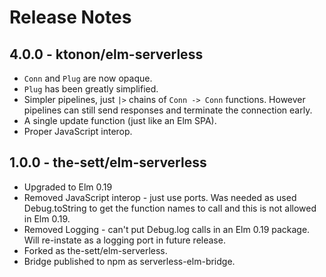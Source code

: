 # Release Notes

## 4.0.0 - ktonon/elm-serverless

* `Conn` and `Plug` are now opaque.
* `Plug` has been greatly simplified.
* Simpler pipelines, just `|>` chains of `Conn -> Conn` functions. However pipelines can still send responses and terminate the connection early.
* A single update function (just like an Elm SPA).
* Proper JavaScript interop.

## 1.0.0 - the-sett/elm-serverless

* Upgraded to Elm 0.19
* Removed JavaScript interop - just use ports. Was needed as used Debug.toString to get the function names to call
and this is not allowed in Elm 0.19.
* Removed Logging - can't put Debug.log calls in an Elm 0.19 package. Will re-instate as a logging port in future release.
* Forked as the-sett/elm-serverless.
* Bridge published to npm as serverless-elm-bridge.
